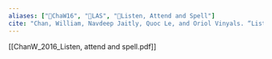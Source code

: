 ```yaml
---
aliases: ["🔬ChaW16", "🔬LAS", "🔬Listen, Attend and Spell"]
cite: "Chan, William, Navdeep Jaitly, Quoc Le, and Oriol Vinyals. “Listen, Attend and Spell: A Neural Network for Large Vocabulary Conversational Speech Recognition.” In _2016 IEEE International Conference on Acoustics, Speech and Signal Processing (ICASSP)_, 4960–64, 2016. [https://doi.org/10.1109/ICASSP.2016.7472621](https://doi.org/10.1109/ICASSP.2016.7472621)."
---
```


[[ChanW_2016_Listen, attend and spell.pdf]]